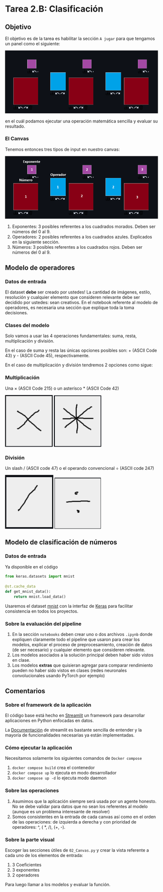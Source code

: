 # Tarea 2.B: Clasificación

## Objetivo

El objetivo es de la tarea es habilitar la sección `A jugar` para que tengamos un panel como el siguiente:

![Canvas de imagen](/src/img/canvas.png)

en el cuál podamos ejecutar una operación matemática sencilla y evaluar su resultado.

### El Canvas

Tenemos entonces tres tipos de input en nuestro canvas:

![Canvas de imagen](/src/img/canvas2.png)

1. Exponentes: 3 posibles referentes a los cuadrados morados. Deben ser números del 0 al 9.
2. Operadores: 2 posibles referentes a los cuadrados azules. Explicados en la siguiente sección.
3. Números: 3 posibles referentes a los cuadrados rojos. Deben ser números del 0 al 9.

## Modelo de operadores

### Datos de entrada

El dataset **debe** ser creado por ustedes! La cantidad de imágenes, estilo, resolución y cualquier elemento que consideren relevante debe ser decidido por ustedes: sean creativos. En el notebook referente al modelo de operadores, es necesaria una sección que explique toda la toma decisiones.

### Clases del modelo

Solo vamos a usar las 4 operaciones fundamentales: suma, resta, multiplicación y división. 

En el caso de suma y resta las únicas opciones posibles son: + (ASCII Code 43) y - (ASCII Code 45), respectivamente.

En el caso de multiplicación y división tendremos 2 opciones como sigue:

### Multiplicación

Una × (ASCII Code 215) o un asterísco * (ASCII Code 42)

![Multiplicación 1](/src/img/mult1.png) ![Multiplicación 2](/src/img/mult2.png)


### División

Un slash / (ASCII code 47) o el operando convencional ÷ (ASCII code 247)

![Multiplicación 1](/src/img/div2.png) ![Multiplicación 2](/src/img/div1.png)

## Modelo de clasificación de números

### Datos de entrada

Ya disponible en el código

```python
from keras.datasets import mnist

@st.cache_data
def get_mnist_data():
    return mnist.load_data()
```
Usaremos el dataset [mnist](http://www.pymvpa.org/datadb/mnist.html) con la interfaz de [Keras](https://keras.io/getting_started/) para facilitar consistencia en todos los proyectos.

### Sobre la evaluación del pipeline

1. En la sección `notebooks` deben crear uno o dos archivos `.ipynb` donde expliquen claramente todo el pipeline que usaron para crear los modelos, explicar el proceso de preprocesamiento, creación de datos (de ser necesario) y cualquier elemento que consideren relevante.
2. Los modelos asociados a la solución principal deben haber sido vistos en clase.
3. Los modelos **extras** que quisieran agregar para comparar rendimiento pueden no haber sido vistos en clases (redes neuronales convolucionales usando PyTorch por ejemplo)


## Comentarios

### Sobre el framework de la aplicación

El código base está hecho en [Streamlit](https://streamlit.io/) un framework para desarrollar aplicaciones en Python enfocadas en datos.

La [Documentación](https://docs.streamlit.io/) de streamlit es bastante sencilla de entender y la mayoría de funcionalidades necesarias ya están implementadas.

### Cómo ejecutar la aplicación

Necesitamos solamente los siguientes comandos de `Docker compose`

1. `docker compose build` crea el contenedor
2. `docker compose up` lo ejecuta en modo desarrollador
3. `docker compose up -d` lo ejecuta modo daemon

### Sobre las operaciones

1. Asumimos que la aplicación siempre será usada por un agente honesto. No se debe validar para datos que no sean los referentes al modelo (aunque es un problema interesante de resolver)
2. Somos consistentes en la entrada de cada canvas así como en el orden de las operaciones: de izquierda a derecha y con prioridad de operadores: ^, ( *, /), (+, -).

### Sobre la parte visual

Escoger las secciones útiles de `02_Canvas.py` y crear la vista referente a cada uno de los elementos de entrada:

1. 3 Coeficientes
2. 3 exponentes
3. 2 operadores

Para luego llamar a los modelos y evaluar la función.


